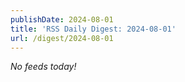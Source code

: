 ```yaml
---
publishDate: 2024-08-01
title: 'RSS Daily Digest: 2024-08-01'
url: /digest/2024-08-01
---
```


_No feeds today!_
